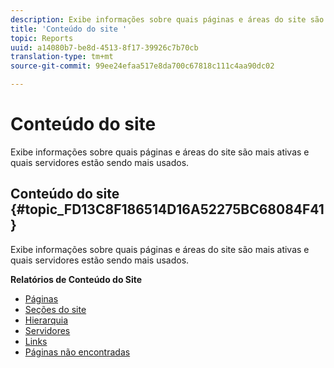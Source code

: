 ```yaml
---
description: Exibe informações sobre quais páginas e áreas do site são mais ativas e quais servidores estão sendo mais usados.
title: 'Conteúdo do site '
topic: Reports
uuid: a14080b7-be8d-4513-8f17-39926c7b70cb
translation-type: tm+mt
source-git-commit: 99ee24efaa517e8da700c67818c111c4aa90dc02

---
```



# Conteúdo do site

Exibe informações sobre quais páginas e áreas do site são mais ativas e quais servidores estão sendo mais usados.

## Conteúdo do site {#topic_FD13C8F186514D16A52275BC68084F41}

Exibe informações sobre quais páginas e áreas do site são mais ativas e quais servidores estão sendo mais usados.

**Relatórios de Conteúdo do Site**

* [Páginas](/help/components/c-variables/dimensionslist/reports-pages.md)
* [Seções do site](/help/components/c-variables/dimensionslist/reports-site-sections.md)
* [Hierarquia](/help/components/c-variables/dimensionslist/reports-hierarchy.md)
* [Servidores](/help/components/c-variables/dimensionslist/reports-servers.md)
* [Links](/help/components/c-variables/dimensionslist/reports-links.md)
* [Páginas não encontradas](/help/components/c-variables/dimensionslist/reports-pages-not-found.md)

